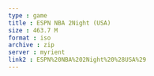 ```yaml
---
type : game
title : ESPN NBA 2Night (USA)
size : 463.7 M
format : iso
archive : zip
server : myrient
link2 : ESPN%20NBA%202Night%20%28USA%29
---
```

